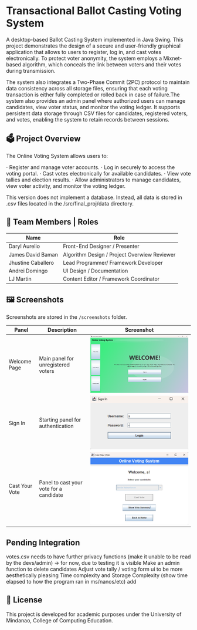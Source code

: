 # Transactional Ballot Casting Voting System
A desktop-based Ballot Casting System implemented in Java Swing. This project demonstrates the design of a secure and user-friendly graphical application that allows to users to register, log in, and cast votes electronically. To protect voter anonymity, the system employs a Mixnet-based algorithm, which conceals the link between voters and their votes during transmission. 

The system also integrates a Two-Phase Commit (2PC) protocol to maintain data consistency across all storage files, ensuring that each voting transaction is either fully completed or rolled back in case of failure.The system also provides an admin panel where authorized users can manage candidates, view voter status, and monitor the voting ledger. It supports persistent data storage through CSV files for candidates, registered voters, and votes, enabling the system to retain records between sessions.

## 🗳️ Project Overview
The Online Voting System allows users to:   

⋅ Register and manage voter accounts.
⋅ Log in securely to access the voting portal.
⋅ Cast votes electronically for available candidates.
⋅ View vote tallies and election results.
⋅ Allow administrators to manage candidates, view voter activity, and monitor the voting ledger.

This version does not implement a database. Instead, all data is stored in .csv files located in the /src/final_proj/data directory.

## 👥 Team Members | Roles
| Name | Role |
|------|------|
| Daryl Aurelio | Front-End Designer / Presenter  |
| James David Baman | Algorithm Design / Project Overwiew Reviewer |
| Jhustine Caballero | Lead Programmer/ Framework Developer |
| Andrei Domingo | UI Design / Documentation |
| LJ Martin | Content Editor / Framework Coordinator |
## 🖼️ Screenshots
Screenshots are stored in the `/screenshots` folder.

| Panel | Description | Screenshot |
|--------|--------------|-------------|
| Welcome Page | Main panel for unregistered voters  | ![Welcome Page](screenshots/welcomepage.png) |
| Sign In | Starting panel for authentication | ![Sign In](screenshots/signin.png) |
| Cast Your Vote | Panel to cast your vote for a candidate  | ![Cast Your Vote](screenshots/castyourvote.png) |

## Pending Integration
votes.csv needs to have further privacy functions (make it unable to be read by the devs/admin)
-> for now, due to testing it is visible
Make an admin function to delete candidates
Adjust vote tally / voting form ui to be more aesthetically pleasing
Time complexity and Storage Complexity (show time elapsed to how the program ran in ms/nanos/etc)
add 

## 📝 License
This project is developed for academic purposes under the University of Mindanao, College of Computing Education.


